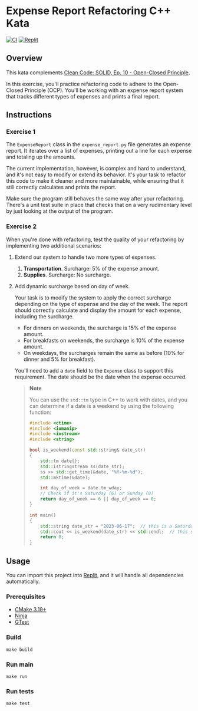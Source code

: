 # Expense Report Refactoring C++ Kata

[![CI](https://github.com/Coding-Cuddles/expense-report-refactoring-cpp-kata/actions/workflows/main.yml/badge.svg)](https://github.com/Coding-Cuddles/expense-report-refactoring-cpp-kata/actions/workflows/main.yml)
[![Replit](https://replit.com/badge?caption=Try%20with%20Replit&variant=small)](https://replit.com/new/github/Coding-Cuddles/expense-report-refactoring-cpp-kata)

## Overview

This kata complements [Clean Code: SOLID, Ep. 10 - Open-Closed Principle](https://cleancoders.com/episode/clean-code-episode-10).

In this exercise, you'll practice refactoring code to adhere to the Open-Closed
Principle (OCP). You'll be working with an expense report system that tracks
different types of expenses and prints a final report.

## Instructions

### Exercise 1

The `ExpenseReport` class in the `expense_report.py` file generates an expense
report. It iterates over a list of expenses, printing out a line for each
expense and totaling up the amounts.

The current implementation, however, is complex and hard to understand, and
it's not easy to modify or extend its behavior. It's your task to refactor this
code to make it cleaner and more maintainable, while ensuring that it still
correctly calculates and prints the report.

Make sure the program still behaves the same way after your refactoring.
There's a unit test suite in place that checks that on a very rudimentary level
by just looking at the output of the program.

### Exercise 2

When you're done with refactoring, test the quality of your refactoring by
implementing two additional scenarios:

1. Extend our system to handle two more types of expenses.

    1. **Transportation**. Surcharge: 5% of the expense amount.
    2. **Supplies**. Surcharge: No surcharge.

2. Add dynamic surcharge based on day of week.

    Your task is to modify the system to apply the correct surcharge depending
    on the type of expense and the day of the week. The report should correctly
    calculate and display the amount for each expense, including the surcharge.

    * For dinners on weekends, the surcharge is 15% of the expense amount.
    * For breakfasts on weekends, the surcharge is 10% of the expense amount.
    * On weekdays, the surcharges remain the same as before (10% for dinner
      and 5% for breakfast).

    You'll need to add a `date` field to the `Expense` class to support this
    requirement. The date should be the date when the expense occurred.

    > **Note**
    >
    > You can use the `std::tm` type in C++ to work with dates, and you
    > can determine if a date is a weekend by using the following function:
    >
    > ```cpp
    > #include <ctime>
    > #include <iomanip>
    > #include <iostream>
    > #include <string>
    >
    > bool is_weekend(const std::string& date_str)
    > {
    >     std::tm date{};
    >     std::istringstream ss(date_str);
    >     ss >> std::get_time(&date, "%Y-%m-%d");
    >     std::mktime(&date);
    >
    >     int day_of_week = date.tm_wday;
    >     // Check if it's Saturday (6) or Sunday (0)
    >     return day_of_week == 6 || day_of_week == 0;
    > }
    >
    > int main()
    > {
    >     std::string date_str = "2023-06-17";  // this is a Saturday
    >     std::cout << is_weekend(date_str) << std::endl;  // this should print: 1
    >     return 0;
    > }
    > ```

## Usage

You can import this project into [Replit](https://replit.com), and it will
handle all dependencies automatically.

### Prerequisites

* [CMake 3.19+](https://cmake.org)
* [Ninja](https://ninja-build.org)
* [GTest](https://github.com/google/googletest)

### Build

```console
make build
```

### Run main

```console
make run
```

### Run tests

```console
make test
```
